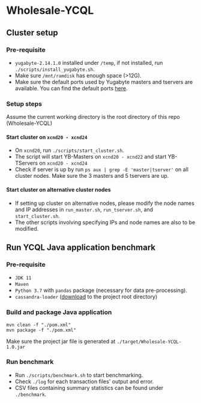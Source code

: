 # Wholesale-YCQL

## Cluster setup
### Pre-requisite
- `yugabyte-2.14.1.0` installed under `/temp`, if not installed, run `./scripts/install_yugabyte.sh`.
- Make sure `/mnt/ramdisk` has enough space (>12G).
- Make sure the default ports used by Yugabyte masters and tservers are available. You can find the default ports [here](https://docs.yugabyte.com/preview/reference/configuration/default-ports/).


### Setup steps
Assume the current working directory is the root directory of this repo (Wholesale-YCQL)
#### Start cluster on `xcnd20 - xcnd24`
- On `xcnd20`, run `./scripts/start_cluster.sh`.
- The script will start YB-Masters on `xcnd20 - xcnd22` and start YB-TServers on `xcnd20 - xcnd24`
- Check if server is up by run `ps aux | grep -E 'master|tserver'` on all cluster nodes. Make sure the 3 masters and 5 tservers are up.
#### Start cluster on alternative cluster nodes
- If setting up cluster on alternative nodes, please modify the node names and IP addresses in `run_master.sh`, `run_tserver.sh`, and `start_cluster.sh`.
- The other scripts involving specifying IPs and node names are also to be modified.

## Run YCQL Java application benchmark
### Pre-requisite
- `JDK 11`
- `Maven`
- `Python 3.7` with `pandas` package (necessary for data pre-processing).
- `cassandra-loader` ([download](https://github.com/brianmhess/cassandra-loader) to the project root directory)

### Build and package Java application
```
mvn clean -f "./pom.xml"
mvn package -f "./pom.xml"
```
Make sure the project jar file is generated at `./target/Wholesale-YCQL-1.0.jar`

### Run benchmark
- Run `./scripts/benchmark.sh` to start benchmarking.
- Check `./log` for each transaction files' output and error.
- CSV files containing summary statistics can be found under `./benchmark`.
